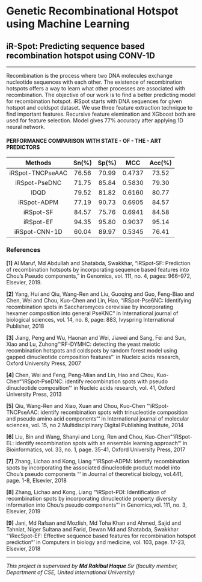 # Genetic Recombinational Hotspot using Machine Learning
## iR-Spot: Predicting sequence based recombination hotspot using CONV-1D
---


Recombination is the process where two DNA molecules exchange nucleotide sequences with each other. The existence of recombination hotspots offers a way to learn what other processes are associated with recombination. The objective of our work is to find a better predicting model for recombination hotspot. iRSpot starts with DNA sequences for given hotspot and coldspot dataset. We use three feature extraction technique to find important features. Recursive feature elemination and XGboost both are used for feature selection. Model gives 77% accuracy after applying 1D neural network.



#### PERFORMANCE COMPARISON WITH STATE - OF - THE - ART PREDICTORS

|      Methods     | Sn(%) | Sp(%) |   MCC  | Acc(%) |
|:----------------:|:-----:|:-----:|:------:|:------:|
| iRSpot-TNCPseAAC | 76.56 | 70.99 | 0.4737 |  73.52 |
| iRSpot-PseDNC    | 71.75 | 85.84 | 0.5830 |  79.30 |
| IDQD             | 79.52 | 81.82 | 0.6160 |  80.77 |
| iRSpot-ADPM      | 77.19 | 90.73 | 0.6905 |  84.57 |
| iRSpot-SF        | 84.57 | 75.76 | 0.6941 |  84.58 |
| iRSpot-EF        | 94.35 | 95.80 | 0.9037 |  95.14 |
| iRSpot-CNN-1D    | 60.04 | 89.97 | 0.5345 |  76.41 |


### References
**[1]** Al Maruf, Md Abdullah and Shatabda, Swakkhar, “iRSpot-SF: Prediction of recombination hotspots by incorporating sequence based features into Chou’s Pseudo components,” in Genomics, vol. 111, no. 4, pages: 966–972, Elsevier, 2019.

**[2]** Yang, Hui and Qiu, Wang-Ren and Liu, Guoqing and Guo, Feng-Biao and Chen, Wei and Chou, Kuo-Chen and Lin, Hao, “iRSpot-Pse6NC: Identifying recombination spots in Saccharomyces cerevisiae by incorporating hexamer composition into general PseKNC“ in International journal of biological sciences, vol. 14, no. 8, page: 883, Ivyspring International Publisher, 2018

**[3]** Jiang, Peng and Wu, Haonan and Wei, Jiawei and Sang, Fei and Sun, Xiao and Lu, Zuhong“‘RF-DYMHC: detecting the yeast meiotic recombination hotspots and coldspots by random forest model using gapped dinucleotide composition features“‘ in Nucleic acids research, Oxford University Press, 2007

**[4]** Chen, Wei and Feng, Peng-Mian and Lin, Hao and Chou, Kuo-Chen“‘iRSpot-PseDNC: identify recombination spots with pseudo dinucleotide composition“‘ in Nucleic acids research, vol. 41, Oxford University Press, 2013

**[5]** Qiu, Wang-Ren and Xiao, Xuan and Chou, Kuo-Chen “‘iRSpot-TNCPseAAC: identify recombination spots with trinucleotide composition and pseudo amino acid components“‘ in International journal of molecular sciences, vol. 15, no 2 Multidisciplinary Digital Publishing Institute, 2014

**[6]** Liu, Bin and Wang, Shanyi and Long, Ren and Chou, Kuo-Chen“‘iRSpot-EL: identify recombination spots with an ensemble learning approach“‘ in Bioinformatics, vol. 33, no. 1, page. 35-41, Oxford University Press, 2017

**[7]** Zhang, Lichao and Kong, Liang “‘iRSpot-ADPM: Identify recombination spots by incorporating the associated dinucleotide product model into Chou’s pseudo components “‘ in Journal of theoretical biology, vol.441, page. 1-8, Elsevier, 2018

**[8]** Zhang, Lichao and Kong, Liang “‘iRSpot-PDI: Identification of recombination spots by incorporating dinucleotide property diversity information into Chou’s pseudo components“‘ in Genomics,vol. 111, no. 3, Elsevier, 2019

**[9]** Jani, Md Rafsan and Mozlish, Md Toha Khan and Ahmed, Sajid and Tahniat, Niger Sultana and Farid, Dewan Md and Shatabda, Swakkhar “‘iRecSpot-EF: Effective sequence based features for recombination hotspot prediction“‘ in Computers in biology and medicine, vol. 103, page. 17-23, Elsevier, 2018

---
*This project is supervised by **Md Rakibul Haque** Sir (faculty member, Department of CSE, United International University)* 